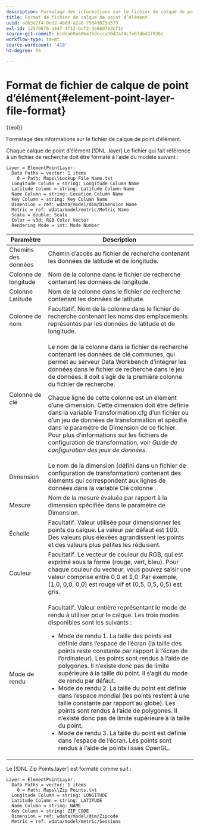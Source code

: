 ```yaml
---
description: Formatage des informations sur le fichier de calque de point d’élément.
title: Format de fichier de calque de point d’élément
uuid: a8b3d2f4-0ed2-480d-a2a6-75d43025a579
exl-id: 125796f6-a447-4f12-bcf2-3e669783cf1e
source-git-commit: b1dda69a606a16dccca30d2a74c7e63dbd27936c
workflow-type: tm+mt
source-wordcount: '418'
ht-degree: 5%

---
```


# Format de fichier de calque de point d’élément{#element-point-layer-file-format}

{{eol}}

Formatage des informations sur le fichier de calque de point d’élément.

Chaque calque de point d’élément [!DNL .layer] Le fichier qui fait référence à un fichier de recherche doit être formaté à l’aide du modèle suivant :

```
Layer = ElementPointLayer:
  Data Paths = vector: 1 items
    0 = Path: Maps\\Lookup File Name.txt
  Longitude Column = string: Longitude Column Name
  Latitude Column = string: Latitude Column Name
  Name Column = string: Location Column Name
  Key Column = string: Key Column Name
  Dimension = ref: wdata/model/dim/Dimension Name
  Metric = ref: wdata/model/metric/Metric Name
  Scale = double: Scale
  Color = v3d: RGB Color Vector
  Rendering Mode = int: Mode Number
```

<table id="table_B2BC5FE8C80E4680B9A565878192D75B"> 
 <thead> 
  <tr> 
   <th colname="col1" class="entry"> Paramètre </th> 
   <th colname="col2" class="entry"> Description </th> 
  </tr> 
 </thead>
 <tbody> 
  <tr> 
   <td colname="col1"> Chemins des données </td> 
   <td colname="col2"> Chemin d’accès au fichier de recherche contenant les données de latitude et de longitude. </td> 
  </tr> 
  <tr> 
   <td colname="col1"> Colonne de longitude </td> 
   <td colname="col2"> Nom de la colonne dans le fichier de recherche contenant les données de longitude. </td> 
  </tr> 
  <tr> 
   <td colname="col1"> Colonne Latitude </td> 
   <td colname="col2"> Nom de la colonne dans le fichier de recherche contenant les données de latitude. </td> 
  </tr> 
  <tr> 
   <td colname="col1"> Colonne de nom </td> 
   <td colname="col2"> Facultatif. Nom de la colonne dans le fichier de recherche contenant les noms des emplacements représentés par les données de latitude et de longitude. </td> 
  </tr> 
  <tr> 
   <td colname="col1"> Colonne de clé </td> 
   <td colname="col2"> <p>Le nom de la colonne dans le fichier de recherche contenant les données de clé communes, qui permet au serveur Data Workbench d’intégrer les données dans le fichier de recherche dans le jeu de données. Il doit s’agir de la première colonne du fichier de recherche. </p> <p>Chaque ligne de cette colonne est un élément d’une dimension. Cette dimension doit être définie dans la variable <span class="filepath"> Transformation.cfg</span> d’un fichier ou d’un jeu de données de transformation et spécifié dans le paramètre de Dimension de ce fichier. Pour plus d’informations sur les fichiers de configuration de transformation, voir <i>Guide de configuration des jeux de données</i>. </p> </td> 
  </tr> 
  <tr> 
   <td colname="col1"> Dimension </td> 
   <td colname="col2">Le nom de la dimension (défini dans un fichier de configuration de transformation) contenant des éléments qui correspondent aux lignes de données dans la variable <span class="wintitle"> Clé</span> colonne . </td> 
  </tr> 
  <tr> 
   <td colname="col1"> Mesure </td> 
   <td colname="col2"> Nom de la mesure évaluée par rapport à la dimension spécifiée dans le paramètre de Dimension. </td> 
  </tr> 
  <tr> 
   <td colname="col1"> Échelle </td> 
   <td colname="col2"> Facultatif. Valeur utilisée pour dimensionner les points du calque. La valeur par défaut est 100. Des valeurs plus élevées agrandissent les points et des valeurs plus petites les réduisent. </td> 
  </tr> 
  <tr> 
   <td colname="col1"> Couleur </td> 
   <td colname="col2"> Facultatif. Le vecteur de couleur du RGB, qui est exprimé sous la forme (rouge, vert, bleu). Pour chaque couleur du vecteur, vous pouvez saisir une valeur comprise entre 0,0 et 1,0. Par exemple, (1,0, 0,0, 0,0) est rouge vif et (0,5, 0,5, 0,5) est gris. </td> 
  </tr> 
  <tr> 
   <td colname="col1"> Mode de rendu </td> 
   <td colname="col2"> <p>Facultatif. Valeur entière représentant le mode de rendu à utiliser pour le calque. Les trois modes disponibles sont les suivants : 
     <ul id="ul_CBB26B32505846A39FEB85E831E1C7AB"> 
      <li id="li_B31528A8858C4418ABCDFF0B4EFB25D7">Mode de rendu 1. La taille des points est définie dans l’espace de l’écran (la taille des points reste constante par rapport à l’écran de l’ordinateur). Les points sont rendus à l’aide de polygones. Il n’existe donc pas de limite supérieure à la taille du point. Il s’agit du mode de rendu par défaut. </li> 
      <li id="li_CA0C3E0DBF004ADBB4D7819C0BF192FC">Mode de rendu 2. La taille du point est définie dans l’espace mondial (les points restent à une taille constante par rapport au globe). Les points sont rendus à l’aide de polygones. Il n’existe donc pas de limite supérieure à la taille du point. </li> 
      <li id="li_8F8729976DDB434D869E81D4381E2688">Mode de rendu 3. La taille du point est définie dans l’espace de l’écran. Les points sont rendus à l’aide de points lissés OpenGL. </li> 
     </ul> </p> </td> 
  </tr> 
 </tbody> 
</table>

Le [!DNL Zip Points.layer] est formaté comme suit :

```
Layer = ElementPointLayer:
  Data Paths = vector: 1 items
    0 = Path: Maps\\Zip Points.txt
  Longitude Column = string: LONGITUDE
  Latitude Column = string: LATITUDE
  Name Column = string: NAME
  Key Column = string: ZIP_CODE
  Dimension = ref: wdata/model/dim/Zipcode
  Metric = ref: wdata/model/metric/Sessions
```
